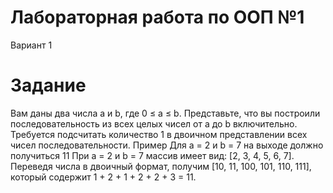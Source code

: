 # Лабораторная работа по ООП №1 
Вариант 1
# Задание
Вам даны два числа a и b, где 0 ≤ a ≤ b. Представьте, что вы построили последовательность из 
всех целых чисел от a до b включительно. Требуется подсчитать количество 1 в двоичном 
представлении всех чисел последовательности. 
Пример 
Для a = 2 и b = 7 на выходе должно получиться 11 
При a = 2 и b = 7 массив имеет вид: [2, 3, 4, 5, 6, 7]. Переведя числа в двоичный формат, получим 
[10, 11, 100, 101, 110, 111], который содержит 1 + 2 + 1 + 2 + 2 + 3 = 11.
